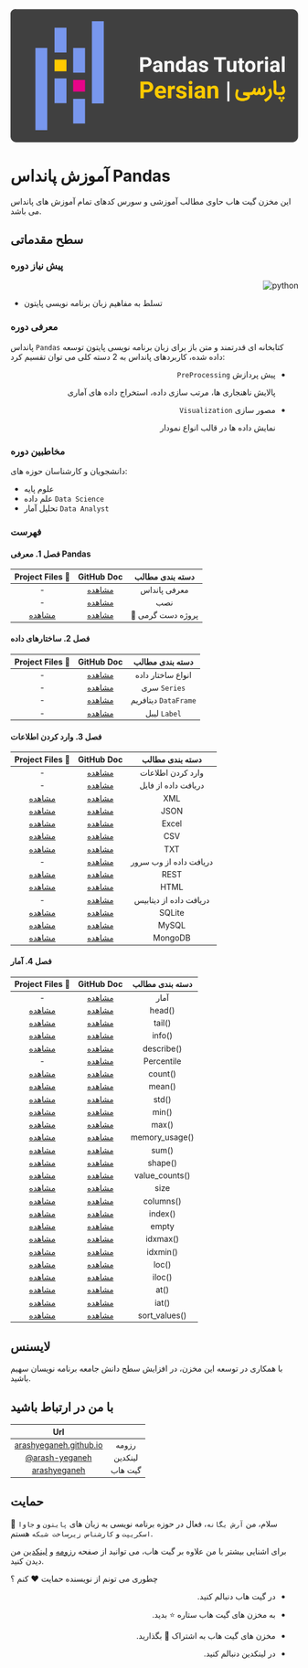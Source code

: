 <p align="center">
    <img alt="آرش-یگانه-آموزش_پانداس-pandas" src="image/header.svg">
</p>

# آموزش پانداس Pandas

این مخزن گیت هاب حاوی مطالب آموزشی و سورس کدهای تمام آموزش های پانداس می باشد.

## سطح مقدماتی

### پیش نیاز دوره

<p align="right">
    <img alt="python" src="https://img.shields.io/badge/-Python-blue?logo=python&logoColor=white">
</p>

* تسلط به مفاهیم زبان برنامه نویسی پایتون

### معرفی دوره

پانداس `Pandas` کتابخانه ای قدرتمند و متن باز برای زبان برنامه نویسی پایتون توسعه داده شده، کاربردهای پانداس به 2 دسته کلی می توان تقسیم کرد:

<ul dir="rtl">
	<li>
		<p>
			پیش پردازش <code>PreProcessing</code>
		</p>
		<p>
			پالایش ناهنجاری ها، مرتب سازی داده، استخراج داده های آماری
		</p>
	</li>
	<li>
		<p>
			مصور سازی <code>Visualization</code>
		</p>
		<p>
			نمایش داده ها در قالب انواع نمودار
		</p>
	</li>
</ul>

### مخاطبین دوره

دانشجویان و کارشناسان حوزه های:

* علوم پایه
* علم داده `Data Science`
* تحلیل آمار `Data Analyst`

### فهرست

#### فصل 1. معرفی Pandas

|                       Project Files 📁                        |                          GitHub Doc                          | دسته بندی مطالب  |
| :----------------------------------------------------------: | :----------------------------------------------------------: | :--------------: |
|                              -                               |   [مشاهده](/pandas_basic/Chapter1.Introduction_To_Pandas)    |   معرفی پانداس   |
|                              -                               | [مشاهده](/pandas_basic/Chapter1.Introduction_To_Pandas#نصب)  |       نصب        |
| [مشاهده](/pandas_basic/Chapter1.Introduction_To_Pandas/project/students.py) | [مشاهده](/pandas_basic/Chapter1.Introduction_To_Pandas#پروژه-دست-گرمی-) | 🧪 پروژه دست گرمی |

#### فصل 2. ساختارهای داده

| Project Files 📁 |                          GitHub Doc                          |   دسته بندی مطالب    |
| :-------------: | :----------------------------------------------------------: | :------------------: |
|        -        |       [مشاهده](/pandas_basic/Chapter2.Data_Structures)       |  انواع ساختار داده   |
|        -        | [مشاهده](/pandas_basic/Chapter2.Data_Structures#1-سری-series) |     سری `Series`     |
|        -        | [مشاهده](/pandas_basic/Chapter2.Data_Structures#2-دیتافریم-dataframe) | دیتافریم `DataFrame` |
|        -        | [مشاهده](/pandas_basic/Chapter2.Data_Structures#لیبل-label)  |     لیبل `Label`     |

#### فصل 3. وارد کردن اطلاعات

|                       Project Files 📁                        |                          GitHub Doc                          |    دسته بندی مطالب     |
| :----------------------------------------------------------: | :----------------------------------------------------------: | :--------------------: |
|                              -                               |       [مشاهده](/pandas_basic/Chapter3.Data_Importing)        |   وارد کردن اطلاعات    |
|                              -                               |  [مشاهده](/pandas_basic/Chapter3.Data_Importing#فایل-file)   |  دریافت داده از فایل   |
| [مشاهده](/pandas_basic/Chapter3.Data_Importing/project/xml.py) |  [مشاهده](/pandas_basic/Chapter3.Data_Importing#1-فایل-xml)  |          XML           |
| [مشاهده](/pandas_basic/Chapter3.Data_Importing/project/json.py) | [مشاهده](/pandas_basic/Chapter3.Data_Importing#2-فایل-json)  |          JSON          |
| [مشاهده](/pandas_basic/Chapter3.Data_Importing/project/excel.py) | [مشاهده](/pandas_basic/Chapter3.Data_Importing#3-فایل-excel) |         Excel          |
| [مشاهده](/pandas_basic/Chapter3.Data_Importing/project/csv.py) |  [مشاهده](/pandas_basic/Chapter3.Data_Importing#4-فایل-csv)  |          CSV           |
| [مشاهده](/pandas_basic/Chapter3.Data_Importing/project/txt.py) |  [مشاهده](/pandas_basic/Chapter3.Data_Importing#5-فایل-txt)  |          TXT           |
|                              -                               | [مشاهده](/pandas_basic/Chapter3.Data_Importing#وب-سرور-web-server) | دریافت داده از وب سرور |
| [مشاهده](/pandas_basic/Chapter3.Data_Importing/project/rest/) | [مشاهده](/pandas_basic/Chapter3.Data_Importing#1-ارتباط-rest) |          REST          |
| [مشاهده](/pandas_basic/Chapter3.Data_Importing/project/html/) | [مشاهده](/pandas_basic/Chapter3.Data_Importing#2-ساختار-html) |          HTML          |
|                              -                               | [مشاهده](/pandas_basic/Chapter3.Data_Importing#دیتابیس-database) | دریافت داده از دیتابیس |
| [مشاهده](/pandas_basic/Chapter3.Data_Importing/project/sqlite.py) | [مشاهده](/pandas_basic/Chapter3.Data_Importing#1-دیتابیس-sqlite) |         SQLite         |
| [مشاهده](/pandas_basic/Chapter3.Data_Importing/project/mysql.py) | [مشاهده](/pandas_basic/Chapter3.Data_Importing#2-دیتابیس-mysql) |         MySQL          |
| [مشاهده](/pandas_basic/Chapter3.Data_Importing/project/mongodb.py) |   [مشاهده](/pandas_basic/Chapter3.Data_Importing#mongodb)    |        MongoDB         |

#### فصل 4. آمار

|                       Project Files 📁                        |                          GitHub Doc                          | دسته بندی مطالب |
| :----------------------------------------------------------: | :----------------------------------------------------------: | :-------------: |
|                              -                               |         [مشاهده](/pandas_basic/Chapter4.Statistics)          |      آمار       |
| [مشاهده](/pandas_basic/Chapter4.Statistics/project/head.py)  |     [مشاهده](/pandas_basic/Chapter4.Statistics#متد-head)     |     head()      |
| [مشاهده](/pandas_basic/Chapter4.Statistics/project/tail.py)  |     [مشاهده](/pandas_basic/Chapter4.Statistics#متد-tail)     |     tail()      |
| [مشاهده](/pandas_basic/Chapter4.Statistics/project/info.py)  |     [مشاهده](/pandas_basic/Chapter4.Statistics#متد-info)     |     info()      |
| [مشاهده](/pandas_basic/Chapter4.Statistics/project/describe.py) |   [مشاهده](/pandas_basic/Chapter4.Statistics#متد-describe)   |   describe()    |
|                              -                               | [مشاهده](/pandas_basic/Chapter4.Statistics#صدک-percentile-)  |   Percentile    |
| [مشاهده](/pandas_basic/Chapter4.Statistics/project/count.py) |    [مشاهده](/pandas_basic/Chapter4.Statistics#متد-count)     |     count()     |
| [مشاهده](/pandas_basic/Chapter4.Statistics/project/mean.py)  |     [مشاهده](/pandas_basic/Chapter4.Statistics#متد-mean)     |     mean()      |
|  [مشاهده](/pandas_basic/Chapter4.Statistics/project/std.py)  |     [مشاهده](/pandas_basic/Chapter4.Statistics#متد-std)      |      std()      |
|  [مشاهده](/pandas_basic/Chapter4.Statistics/project/min.py)  |     [مشاهده](/pandas_basic/Chapter4.Statistics#متد-min)      |      min()      |
|  [مشاهده](/pandas_basic/Chapter4.Statistics/project/max.py)  |     [مشاهده](/pandas_basic/Chapter4.Statistics#متد-max)      |      max()      |
| [مشاهده](/pandas_basic/Chapter4.Statistics/project/memory_usage.py) | [مشاهده](/pandas_basic/Chapter4.Statistics#متد-memory_usage) | memory_usage()  |
|  [مشاهده](/pandas_basic/Chapter4.Statistics/project/sum.py)  |     [مشاهده](/pandas_basic/Chapter4.Statistics#متد-sum)      |      sum()      |
| [مشاهده](/pandas_basic/Chapter4.Statistics/project/shape.py) |    [مشاهده](/pandas_basic/Chapter4.Statistics#متد-shape)     |     shape()     |
| [مشاهده](/pandas_basic/Chapter4.Statistics/project/value_counts.py) | [مشاهده](/pandas_basic/Chapter4.Statistics#متد-value_counts) | value_counts()  |
| [مشاهده](/pandas_basic/Chapter4.Statistics/project/size.py)  |   [مشاهده](/pandas_basic/Chapter4.Statistics#خصوصیت-size)    |      size       |
| [مشاهده](/pandas_basic/Chapter4.Statistics/project/columns.py) |   [مشاهده](/pandas_basic/Chapter4.Statistics#متد-columns)    |    columns()    |
| [مشاهده](/pandas_basic/Chapter4.Statistics/project/index.py) |    [مشاهده](/pandas_basic/Chapter4.Statistics#متد-index)     |     index()     |
| [مشاهده](/pandas_basic/Chapter4.Statistics/project/empty.py) |   [مشاهده](/pandas_basic/Chapter4.Statistics#خصوصیت-empty)   |      empty      |
| [مشاهده](/pandas_basic/Chapter4.Statistics/project/idxmax.py) |    [مشاهده](/pandas_basic/Chapter4.Statistics#متد-idxmax)    |    idxmax()     |
| [مشاهده](/pandas_basic/Chapter4.Statistics/project/idxmin.py) |    [مشاهده](/pandas_basic/Chapter4.Statistics#متد-idxmin)    |    idxmin()     |
|  [مشاهده](/pandas_basic/Chapter4.Statistics/project/loc.py)  |     [مشاهده](/pandas_basic/Chapter4.Statistics#متد-loc)      |      loc()      |
| [مشاهده](/pandas_basic/Chapter4.Statistics/project/iloc.py)  |     [مشاهده](/pandas_basic/Chapter4.Statistics#متد-iloc)     |     iloc()      |
|  [مشاهده](/pandas_basic/Chapter4.Statistics/project/at.py)   |      [مشاهده](/pandas_basic/Chapter4.Statistics#متد-at)      |      at()       |
|  [مشاهده](/pandas_basic/Chapter4.Statistics/project/iat.py)  |     [مشاهده](/pandas_basic/Chapter4.Statistics#متد-iat)      |      iat()      |
| [مشاهده](/pandas_basic/Chapter4.Statistics/project/sort_values.py) | [مشاهده](/pandas_basic/Chapter4.Statistics#متد-sort_values)  |  sort_values()  |

## لایسنس

با همکاری در توسعه این مخزن، در افزایش سطح دانش جامعه برنامه نویسان سهیم باشید.

## با من در ارتباط باشید

|                             Url                              |         |
| :----------------------------------------------------------: | :-----: |
|  [arashyeganeh.github.io](https://arashyeganeh.github.io/)   |  رزومه  |
| [@arash-yeganeh](https://www.linkedin.com/in/arash-yeganeh/) | لینکدین |
|       [arashyeganeh](https://github.com/arashyeganeh)        | گیت هاب |

## حمایت

👋 سلام، من `آرش یگانه`، فعال در حوزه برنامه نویسی به زبان های `پایتون` و `جاوا اسکریپت` و `کارشناس زیرساخت شبکه` هستم.

برای اشنایی بیشتر با من علاوه بر گیت هاب، می توانید از صفحه [رزومه](https://arashyeganeh.github.io/) و [لینکدین](https://www.linkedin.com/in/arash-yeganeh/) من دیدن کنید.



چطوری می تونم از نویسنده حمایت ❤️ کنم ؟

<ul dir="rtl">
	<li>
		<p>
			در گیت هاب دنبالم کنید. 
		</p>
	</li>
	<li>
		<p>
			به مخزن های گیت هاب ستاره ⭐ بدید.
		</p>
	</li>
	<li>
		<p>
			مخزن های گیت هاب به اشتراک 👀 بگذارید.
		</p>
	</li>
	<li>
		<p>
			در لینکدین دنبالم کنید.
		</p>
	</li>
</ul>
